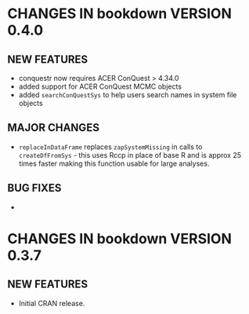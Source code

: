 # CHANGES IN bookdown VERSION 0.4.0

## NEW FEATURES

* conquestr now requires ACER ConQuest > 4.34.0
* added support for ACER ConQuest MCMC objects
* added `searchConQuestSys` to help users search names in system file objects

## MAJOR CHANGES

* `replaceInDataFrame` replaces `zapSystemMissing` in calls to `createDfFromSys` - this uses Rccp in place of base R and is approx 25 times faster making this function usable for large analyses.

## BUG FIXES

* 

# CHANGES IN bookdown VERSION 0.3.7

## NEW FEATURES

* Initial CRAN release.